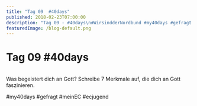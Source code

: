 ```yaml
---
title: "Tag 09  #40days"
published: 2018-02-23T07:00:00
description: "Tag 09 - #40days\n#WirsindderNordbund #my40days #gefragt #meinEC #ecjugend"
featuredImage: /blog-default.png
---
```


# Tag 09  #40days

<img loading="lazy" src="/old/40DAYS_02-23_UP-tag-09.jpg" alt>

Was begeistert dich an Gott? Schreibe 7 Merkmale auf, die dich an Gott faszinieren.

#my40days #gefragt #meinEC #ecjugend